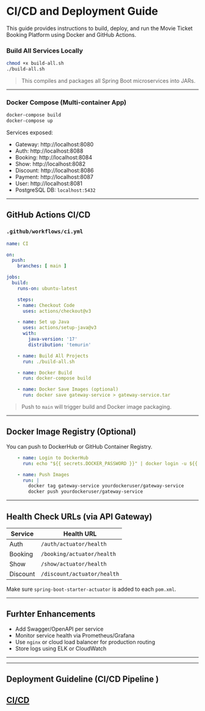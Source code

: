 
# CI/CD and Deployment Guide

This guide provides instructions to build, deploy, and run the Movie Ticket Booking Platform using Docker and GitHub Actions.



###  Build All Services Locally

```bash
chmod +x build-all.sh
./build-all.sh
```

> This compiles and packages all Spring Boot microservices into JARs.

---

###  Docker Compose (Multi-container App)

```bash
docker-compose build
docker-compose up
```

Services exposed:
- Gateway: http://localhost:8080
- Auth: http://localhost:8088
- Booking: http://localhost:8084
- Show: http://localhost:8082
- Discount: http://localhost:8086
- Payment: http://localhost:8087
- User: http://localhost:8081
- PostgreSQL DB: `localhost:5432`

---

## GitHub Actions CI/CD

### `.github/workflows/ci.yml`

```yaml
name: CI

on:
  push:
    branches: [ main ]

jobs:
  build:
    runs-on: ubuntu-latest

    steps:
    - name: Checkout Code
      uses: actions/checkout@v3

    - name: Set up Java
      uses: actions/setup-java@v3
      with:
        java-version: '17'
        distribution: 'temurin'

    - name: Build All Projects
      run: ./build-all.sh

    - name: Docker Build
      run: docker-compose build

    - name: Docker Save Images (optional)
      run: docker save gateway-service > gateway-service.tar
```

> Push to `main` will trigger build and Docker image packaging.

---

## Docker Image Registry (Optional)

You can push to DockerHub or GitHub Container Registry.

```yaml
    - name: Login to DockerHub
      run: echo "${{ secrets.DOCKER_PASSWORD }}" | docker login -u ${{ secrets.DOCKER_USERNAME }} --password-stdin

    - name: Push Images
      run: |
        docker tag gateway-service yourdockeruser/gateway-service
        docker push yourdockeruser/gateway-service
```

---

## Health Check URLs (via API Gateway)

| Service         | Health URL                       |
|-----------------|----------------------------------|
| Auth            | `/auth/actuator/health`          |
| Booking         | `/booking/actuator/health`       |
| Show            | `/show/actuator/health`          |
| Discount        | `/discount/actuator/health`      |

Make sure `spring-boot-starter-actuator` is added to each `pom.xml`.

---

## Furhter Enhancements 

- Add Swagger/OpenAPI per service
- Monitor service health via Prometheus/Grafana
- Use `nginx` or cloud load balancer for production routing
- Store logs using ELK or CloudWatch

---



---
## Deployment Guideline (CI/CD Pipeline )
[CI/CD ](ci-cd-deployment-guide.md)
---